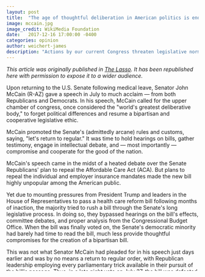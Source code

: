 ```yaml
---
layout: post
title:  "The age of thoughtful deliberation in American politics is ending"
image: mccain.jpg
image_credit: WikiMedia Foundation
date:   2017-12-16 17:00:00 -0400
categories: opinion
author: weichert-james
description: "Actions by our current Congress threaten legislative norms."
---
```

_This article was originally published in [The Lasso](http://www.gmhslasso.org/age-thoughtful-deliberation-american-politics-ending/). It has been republished here with permission to expose it to a wider audience._

Upon returning to the U.S. Senate following medical leave, Senator John McCain (R-AZ) gave a speech in July to much acclaim — from both Republicans and Democrats. In his speech, McCain called for the upper chamber of congress, once considered the "world's greatest deliberative body," to forget political differences and resume a bipartisan and cooperative legislative ethic.

McCain promoted the Senate's (admittedly arcane) rules and customs, saying, "let's return to regular." It was time to hold hearings on bills, gather testimony, engage in intellectual debate, and — most importantly — compromise and cooperate for the good of the nation.

McCain's speech came in the midst of a heated debate over the Senate Republicans' plan to repeal the Affordable Care Act (ACA). But plans to repeal the individual and employer insurance mandates made the new bill highly unpopular among the American public.

Yet due to mounting pressures from President Trump and leaders in the House of Representatives to pass a health care reform bill following months of inaction, the majority tried to rush a bill through the Senate's long legislative process. In doing so, they bypassed hearings on the bill's effects, committee debates, and proper analysis from the Congressional Budget Office. When the bill was finally voted on, the Senate's democratic minority had barely had time to read the bill, much less provide thoughtful compromises for the creation of a bipartisan bill.

This was not what Senator McCain had pleaded for in his speech just days earlier and was by no means a return to regular order, with Republican leadership employing every parliamentary trick available in their pursuit of the bill's passage. Thus, in a late night vote on July 27, the bill was defeated by the narrow 51-49 margin helped on by the "No" votes of Senator McCain, Senator Lisa Murkowski (R-AK), and Senator Susan Collins (R-ME), handing the Democrats a rare and historic victory.

However, while pundits hailed McCain as a modern hero and predicted the return to common-sense, bipartisan legislating in the Senate, it was not to be. In fact, the problems described by McCain in his speech were only compounded by the increased pressure on Senate Republicans to have a legislative accomplishment under their belt by the end of the year.

That legislative accomplishment was to be the major tax overhaul promised by Republicans during the 2016 campaign cycle. And just they had done for their failed health care repeal attempt, the Republicans tried to ram their so-called Tax Cuts and Jobs Act, restricting testimony, rushing the bill out of committee, and blocking democratic input on the bill.

However, in the case of the Senate tax bill, the deviation from the regular order and thoughtful deliberation were far worse. The bill was not released until the evening of December 1, the same day the bill was to be voted on. In the meantime, the Congressional Budget Office and the Congressional Joint Committee on Taxation had no time to analyze the bill for its effects on the American economy while democratic Senators were left stranded. Indeed, congressional lobbyists received word of the proposed amendments to the US tax code before nearly half of the US Senate did. When the bill was finally released, its amendments had been illegibly scribbled by hand into the margins of the bill, rendering its amendments incomprehensible.

One would have expected McCain to again be a vanguard of the common-sense legislative process that made the Senate such an august body. Yet, in another late night vote, the bill was passed 51-49 with the only Republican opposition coming from Senator Bob Corker (R-TN).

The tax vote only proved that the Senate is headed further and further away from regular order. It showed us that instead of actually putting effort into discussing and deliberating important legislation and coming to bipartisan compromises on issues that affect millions of Americans, Republicans are content with stripping away all of the legislative processes that were put in place to ensure that the Senate is the more thoughtful and revered of the houses of Congress.

And yet this is by far not exclusively the habit of Republican Senators or leadership — the democratic leadership has, in the past, performed similar maneuvers to pass legislation. But this is an issue that affects us all and one that has major implications on American democracy. Here's why deviation from the legislative norm actually matters:

For one, there's the immediate considerations. One of the most important legislative tasks upcoming for the Senate is to approve a new budget for the coming fiscal year. Unlike the health care and tax bills, which only required 50 votes to pass, a bill to fund the government for the coming year requires 60 votes. With the Republicans holding only a slim 52-48 majority in the Senate, this means the majority will have to compromise with the democratic minority to prevent a government shutdown.

This should be a cause for concern for many Mason students whose parents work for various branches of the federal government. During the last government shutdown in 2013, which lasted for 16 days, 800,000 federal employees were furloughed while 1.3 million employees had to continue working without knowing their next payment dates. A failure to compromise with Democrats could prove extremely costly for the nation and Republicans in particular, as such a case would be the first shutdown in recent history with the entire federal government under the control of a single party.

And if Republicans continue to refuse to cooperate and compromise, choosing instead to rely on slim political majorities (in either the Senate or the House), their refusal to listen to the will of many of their constituents will see them voted out of office in the coming elections, either in favor of Democrats or stauncher Republicans. This cycle will then repeat itself, resulting in either complete political gridlock or vast legislative majorities whereby one party is able to exert an undue amount of influence over the country so long as they have control of one or more chambers of Congress. In the long run, this leads to extreme political instability, a weakened and uncertain economy, and a bitterly divided nation.

Thus, it is in the best interest of everyone — both Republicans and Democrats — to cease the political tribalism and parliamentary trickery. It is time once again earn the Senate the distinction as the world's greatest deliberative body by returning to regular order. It is time to bring back the age of thoughtful deliberation.
